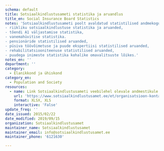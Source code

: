 ```yaml
---
schema: default
title: Sotsiaalkindlustusameti statistika ja aruandlus
title_en: Social Insurance Board Statistics
notes: 'Sotsiaalkindlustusameti poolt avaldatud statistilised andmekogumid ja aruanded, mis hõlmavad järgmisi teemasid:
- riikliku sotsiaalkindlustuse statistika ja aruanded,
- tõendi A1 väljastamise statistika,
- vanemahüvitise statistika.
- pensionäride statistilised aruanded,
- püsiva töövõimetuse ja puude ekspertiisi statistilised aruanded,
- rehabilitatsiooniteenuse statistilised aruanded,
- puudega inimeste statistika kohalike omavalitsuste lõikes.'
notes_en: ''
department: ''
category:
  - Elanikkond ja ühiskond
category_en:
  - Population and Society
resources:
  - name: Link Sotsiaalkindlustusameti veebilehel olevale andmestikule
    url: 'https://www.sotsiaalkindlustusamet.ee/et/organisatsioon-kontaktid/statistika-ja-aruandlus'
    format: XLSX, XLS
    interactive: 'False'
update_freq: ''
date_issued: 2015/02/22
date_modified: 2019/09/15
organization: Sotsiaalkindlustusamet
maintainer_name: Sotsiaalkindlustusamet
maintainer_email: info@sotsiaalkindlustusamet.ee
maintainer_phone: '6121630'

---
```

